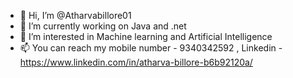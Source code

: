 - 👋 Hi, I’m @Atharvabillore01
- 🌱 I’m currently working on Java and .net 
- 👀 I’m interested in Machine learning and Artificial Intelligence 
- 📫 You can reach my mobile number - 9340342592 , Linkedin - https://www.linkedin.com/in/atharva-billore-b6b92120a/ 

<!---
Atharvabillore01/Atharvabillore01 is a ✨ special ✨ repository because its `README.md` (this file) appears on your GitHub profile.
You can click the Preview link to take a look at your changes.
--->
